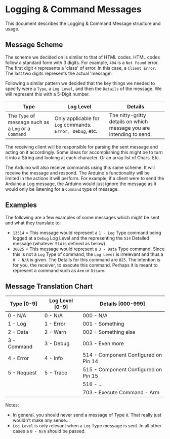 Logging & Command Messages
==========================
This document describes the Logging & Command Message structure and usage.

Message Scheme
--------------
The scheme we decided on is similar to that of HTML codes. HTML codes follow a standard form with 3 digits. For example, `404` is a `Not Found` error. The first digit `4` represents a 'class' of error. In this case, a `Client Error`. The last two digits represents the actual 'message'.

Following a similar pattern we decided that the key things we needed to specify were a `Type`, a `Log Level`, and then the `Details` of the message. We will represent this with a 5-Digit number.

| Type | Log Level | Details |
| ---- | --------- | ------- |
| The `Type` of message such as a `Log` or a `Command` | Only applicable for `Log` commands. `Error`, ` Debug`, etc. | The nitty-gritty details on which message you are intending to send. |

The receiving client will be responsible for parsing the sent message and acting on it accordingly. Some ideas for accomplishing this might be to turn it into a String and looking at each character. Or an array list of Chars. Etc.

The Arduino will also receive commands using this same scheme. It will receive the message and respond. The Arduino's functionality will be limited in the actions it will perform. For example, if a client were to send the Arduino a Log message, the Arduino would just ignore the message as it would only be listening for a `Command` type of message.


Examples
--------
The following are a few examples of some messages which might be sent and what they translate to:
* `13514` = This message would represent a `1 - Log` Type command being logged at a `Debug` Log Level and the representing the `514` Detailed message (whatever `514` is defined as below).
* `30025` = This message would represent a `3 - Data` Type command. Since this is not a `Log` Type of command, the `Log Level` is irrelevant and thus a `0 - N/A` is given. The Details for this command are `025`. The intention is for you, the receiver, to execute this command. Perhaps it is meant to represent a command such as `Arm` or `Disarm`.


Message Translation Chart
-------------------------
| Type [0-9] | Log Level  [0-9] | Details  [000-999] |
| ----------- | ---------------- | ------------------- |
| 0 - N/A     | 0 - N/A          | 000 - N/A            |
| 1 - Log     | 1 - Error        | 001 - Something      |
| 2 - Data    | 2 - Warn         | 002 - Something else |
| 3 - Command | 3 - Debug        | 003 - Even more      |
| 4 - Error   | 4 - Info         | 514 - Component Configured on Pin 14 |
| 5 - Request | 5 - Trace        | 515 - Component Configured on Pin 15 |
| | | 516 - ... |
| | | 703 - Execute Command - Arm |

Notes:
* In general, you should never send a message of Type `0`. That really just wouldn't make any sense...
* `Log Level` is only relevant when a `Log` Type message is sent. In all other cases a `0 - N/A` should be passed.
